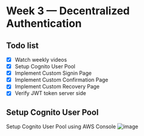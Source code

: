 # Week 3 — Decentralized Authentication

## Todo list
- [x] Watch weekly videos
- [x] Setup Cognito User Pool
- [x] Implement Custom Signin Page
- [x] Implement Custom Confirmation Page
- [x] Implement Custom Recovery Page
- [x] Verify JWT token server side

## Setup Cognito User Pool
Setup Cognito User Pool using AWS Console
![image](https://user-images.githubusercontent.com/46639580/226080024-06aa9e69-4d22-4e7a-bfff-43dc844662be.png)
